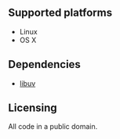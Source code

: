## Supported platforms

* Linux
* OS X

## Dependencies

* [libuv](https://github.com/libuv/libuv)

## Licensing

All code in a public domain.
